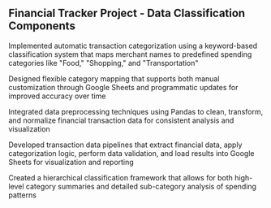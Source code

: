 ## Financial Tracker Project - Data Classification Components

Implemented automatic transaction categorization using a keyword-based classification system that maps merchant names to predefined spending categories like "Food," "Shopping," and "Transportation"

Designed flexible category mapping that supports both manual customization through Google Sheets and programmatic updates for improved accuracy over time

Integrated data preprocessing techniques using Pandas to clean, transform, and normalize financial transaction data for consistent analysis and visualization

Developed transaction data pipelines that extract financial data, apply categorization logic, perform data validation, and load results into Google Sheets for visualization and reporting

Created a hierarchical classification framework that allows for both high-level category summaries and detailed sub-category analysis of spending patterns

